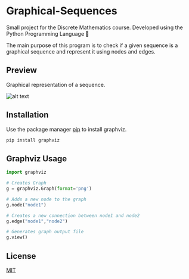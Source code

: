 # Graphical-Sequences
Small project for the Discrete Mathematics course.
Developed using the Python Programming Language 🐍

The main purpose of this program is to check if 
a given sequence is a graphical sequence and represent 
it using nodes and edges.

## Preview

Graphical representation of a sequence.

![alt text](https://raw.githubusercontent.com/mendes4dev/Graphical-Sequences/main/Graph.gv.png)

## Installation

Use the package manager [pip](https://pip.pypa.io/en/stable/) to install graphviz.

```bash
pip install graphviz
```

## Graphviz Usage

```python
import graphviz

# Creates Graph
g = graphviz.Graph(format='png')

# Adds a new node to the graph
g.node("node1")

# Creates a new connection between node1 and node2
g.edge("node1","node2")

# Generates graph output file
g.view()
```

## License
[MIT](https://choosealicense.com/licenses/mit/)
